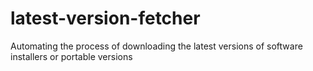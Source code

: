 # latest-version-fetcher
Automating the process of downloading the latest versions of software installers or portable versions
